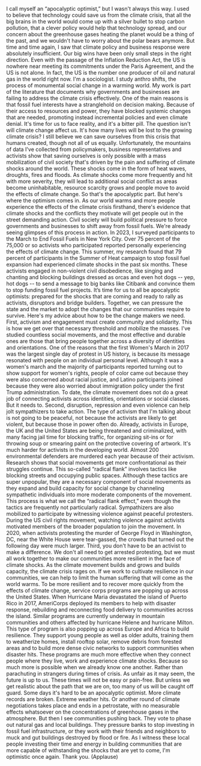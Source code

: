

I call myself an “apocalyptic optimist,”
but I wasn't always this way.
I used to believe that technology
could save us from the climate crisis,
that all the big brains in the world
would come up with a silver bullet
to stop carbon pollution,
that a clever policy would help
that technology spread,
and our concern about the greenhouse
gases heating the planet
would be a thing of the past,
and we wouldn't have to worry
about the polar bears anymore.
But time and time again,
I saw that climate policy
and business response
were absolutely insufficient.
Our big wins have been only
small steps in the right direction.
Even with the passage
of the Inflation Reduction Act,
the US is nowhere near meeting
its commitments under the Paris Agreement,
and the US is not alone.
In fact,
the US is the number one producer
of oil and natural gas
in the world right now.
I'm a sociologist.
I study anthro shifts,
the process of monumental social
change in a warming world.
My work is part of the literature
that documents why
governments and businesses
are failing to address
the climate crisis effectively.
One of the main reasons
is that fossil fuel interests
have a stranglehold on decision making.
Because of their access
to resources and power,
they have blocked systemic
changes that are needed,
promoting instead incremental policies
and even climate denial.
It's time for us to face reality,
and it's a bitter pill.
The question isn't
will climate change affect us.
It's how many lives will be lost
to the growing climate crisis?
I still believe we can save ourselves
from this crisis that humans created,
though not all of us equally.
Unfortunately, the mountains of data
I've collected from policymakers,
business representatives and activists
show that saving ourselves
is only possible
with a mass mobilization of civil society
that's driven by the pain and suffering
of climate shocks around the world.
These shocks come in the form
of heat waves, droughts, fires and floods.
As climate shocks come more frequently
and hit with more severity,
they will lead to additional
social conflict
as areas become uninhabitable,
resource scarcity grows
and people move to avoid
the effects of climate change.
So that's the apocalyptic part.
But here's where the optimism comes in.
As our world warms
and more people experience the effects
of the climate crisis firsthand,
there's evidence that climate shocks
and the conflicts they motivate
will get people out in the street
demanding action.
Civil society will build
political pressure
to force governments and businesses
to shift away from fossil fuels.
We're already seeing glimpses
of this process in action.
In 2023, I surveyed participants
to the March to End Fossil Fuels
in New York City.
Over 75 percent
of the 75,000 or so activists
who participated
reported personally experiencing
the effects of climate change.
This summer,
my research found
that 79 percent of participants
in the Summer of Heat campaign
to stop fossil fuel expansion
had experienced climate shocks
in the past six months.
These activists engaged
in non-violent civil disobedience,
like singing and chanting
and blocking buildings dressed as orcas
and even hot dogs --
yep, hot dogs --
to send a message
to big banks like Citibank
and convince them to stop
funding fossil fuel projects.
It’s time for us to all be
apocalyptic optimists:
prepared for the shocks that are coming
and ready to rally as activists,
disruptors and bridge builders.
Together, we can pressure
the state and the market
to adopt the changes
that our communities require to survive.
Here's my advice about how to be
the change makers we need.
First, activism and engagement
must create community and solidarity.
This is how we get over that necessary
threshold and mobilize the masses.
I've studied countless social movements,
and the most effective and durable ones
are those that bring people together
across a diversity of identities
and orientations.
One of the reasons that the first
Women's March in 2017
was the largest single day
of protest in US history,
is because its message
resonated with people
on an individual personal level.
Although it was a women's march
and the majority of participants reported
turning out to show support
for women's rights,
people of color came out
because they were also concerned
about racial justice,
and Latino participants joined
because they were also worried
about immigration policy
under the first Trump administration.
To date, the climate movement
does not do a great job
of connecting activists across identities,
orientations or social classes.
But it needs to.
Second, disruption, repression
and even violence can help jolt
sympathizers to take action.
The type of activism
that I'm talking about
is not going to be peaceful,
not because the activists
are likely to get violent,
but because those in power often do.
Already, activists in Europe,
the UK and the United States
are being threatened and criminalized,
with many facing jail time
for blocking traffic,
for organizing sit-ins
or for throwing soup or smearing paint
on the protective covering of artwork.
It's much harder for activists
in the developing world.
Almost 200 environmental defenders
are murdered each year
because of their activism.
Research shows that social movements
get more confrontational
as their struggles continue.
This so-called “radical flank”
involves tactics like blocking streets
and occupying public spaces.
Although these tactics
are super unpopular,
they are a necessary component
of social movements
as they expand and build capacity
for social change
by channeling sympathetic individuals
into more moderate components
of the movement.
This process is what we call
the “radical flank effect,”
even though the tactics are frequently
not particularly radical.
Sympathizers are also
mobilized to participate
by witnessing violence
against peaceful protesters.
During the US civil rights movement,
watching violence against activists
motivated members
of the broader population
to join the movement.
In 2020,
when activists protesting the murder
of George Floyd in Washington, DC,
near the White House were tear-gassed,
the crowds that turned out
the following day were much larger.
Third, you don't have to be an activist
to make a difference.
We don't all need to get
arrested protesting,
but we must all work together
to make our communities more resilient
in the face of climate shocks.
As the climate movement builds
and grows and builds capacity,
the climate crisis rages on.
If we work to cultivate resilience
in our communities,
we can help to limit the human suffering
that will come as the world warms.
To be more resilient
and to recover more quickly
from the effects of climate change,
service corps programs are popping
up across the United States.
When Hurricane Maria devastated
the island of Puerto Rico in 2017,
AmeriCorps deployed its members
to help with disaster response,
rebuilding and reconnecting food delivery
to communities across the island.
Similar programs are currently underway
in mountain communities
and others affected by hurricane
Helene and hurricane Milton.
This type of program is also
popping up across Europe
and Africa to build resilience.
They support young people
as well as older adults,
training them to weatherize homes,
install rooftop solar,
remove debris from forested areas
and to build more dense civic networks
to support communities when disaster hits.
These programs are much more effective
when they connect people where they live,
work and experience climate shocks.
Because so much more is possible
when we already know one another.
Rather than parachuting in strangers
during times of crisis.
As unfair as it may seem,
the future is up to us.
These times will not be easy or pain-free.
But unless we get realistic
about the path that we are on,
too many of us will be caught off guard.
Some days it's hard
to be an apocalyptic optimist.
More climate records are broken.
Extreme weather hits.
Or another round of climate
negotiations takes place
and ends in a petrostate,
with no measurable effects whatsoever
on the concentrations of greenhouse
gases in the atmosphere.
But then I see communities pushing back.
They vote to phase out
natural gas and local buildings.
They pressure banks to stop investing
in fossil fuel infrastructure,
or they work with their
friends and neighbors
to muck and gut buildings
destroyed by flood or fire.
As I witness these local people
investing their time and energy
in building communities
that are more capable
of withstanding the shocks
that are yet to come,
I'm optimistic once again.
Thank you.
(Applause)